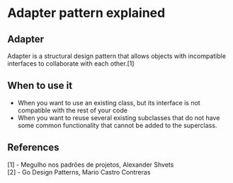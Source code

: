 # Adapter pattern explained

## Adapter
Adapter is a structural design pattern that allows objects with incompatible interfaces to collaborate with each other.[1]

## When to use it
* When you want to use an existing class, but its interface is not compatible with the rest of your code
* When you want to reuse several existing subclasses that do not have some common functionality that cannot be added to the superclass.

## References
[1] - Megulho nos padrões de projetos, Alexander Shvets  
[2] - Go Design Patterns, Mario Castro Contreras